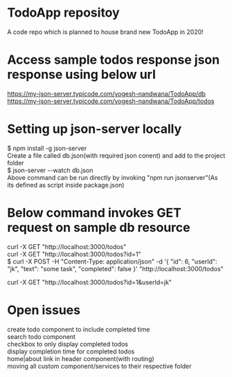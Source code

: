 # TodoApp repositoy
A code repo which is planned to house brand new TodoApp in 2020!

# Access sample todos response json response using below url
https://my-json-server.typicode.com/yogesh-nandwana/TodoApp/db </br>
https://my-json-server.typicode.com/yogesh-nandwana/TodoApp/todos

# Setting up json-server locally
$ npm install -g json-server </br>
Create a file called db.json(with required json conent) and add to the project folder </br>
$ json-server --watch db.json </br>
Above command can be run directly by invoking "npm run jsonserver"(As its defined as script inside package.json)

# Below command invokes GET request on sample db resource
curl -X GET "http://localhost:3000/todos" </br>
curl -X GET "http://localhost:3000/todos?id=1" </br>
$ curl -X POST -H "Content-Type: application/json" -d '{
   "id": 6,
   "userId": "jk",
   "text": "some task",
   "completed": false
}' 
"http://localhost:3000/todos" </br>

curl -X GET "http://localhost:3000/todos?id=1&userId=jk" </br>

# Open issues
create todo component to include completed time</br>
search todo component</br>
checkbox to only display completed todos</br>
display completion time for completed todos</br>
home|about link in header component(with routing)</br>
moving all custom component/services to their respective folder</br>
